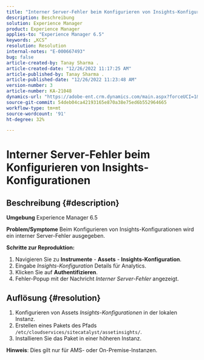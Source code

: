 ```yaml
---
title: "Interner Server-Fehler beim Konfigurieren von Insights-Konfigurationen"
description: Beschreibung
solution: Experience Manager
product: Experience Manager
applies-to: "Experience Manager 6.5"
keywords: „KCS“
resolution: Resolution
internal-notes: "E-000667493"
bug: false
article-created-by: Tanay Sharma .
article-created-date: "12/26/2022 11:17:25 AM"
article-published-by: Tanay Sharma .
article-published-date: "12/26/2022 11:23:48 AM"
version-number: 3
article-number: KA-21048
dynamics-url: "https://adobe-ent.crm.dynamics.com/main.aspx?forceUCI=1&pagetype=entityrecord&etn=knowledgearticle&id=fa82b0dd-0e85-ed11-81ac-6045bd006239"
source-git-commit: 54deb04ca42193165e870a38e75ed6b552964665
workflow-type: tm+mt
source-wordcount: '91'
ht-degree: 32%

---
```


# Interner Server-Fehler beim Konfigurieren von Insights-Konfigurationen

## Beschreibung {#description}

<b>Umgebung</b>
Experience Manager 6.5


<b>Problem/Symptome</b>
Beim Konfigurieren von Insights-Konfigurationen wird ein interner Server-Fehler ausgegeben.

<b>Schritte zur Reproduktion:</b>

1. Navigieren Sie zu <b>Instrumente</b> - <b>Assets</b> - <b>Insights-Konfiguration</b>.
2. Eingabe *Insights-Konfiguration* Details für Analytics.
3. Klicken Sie auf <b>Authentifizieren</b>.
4. Fehler-Popup mit der Nachricht *Interner Server-Fehler* angezeigt.



## Auflösung {#resolution}


1. Konfigurieren von Assets *Insights-Konfigurationen* in der lokalen Instanz.
2. Erstellen eines Pakets des Pfads `/etc/cloudservices/sitecatalyst/assetinsights/`.
3. Installieren Sie das Paket in einer höheren Instanz.


<b>Hinweis</b>: Dies gilt nur für AMS- oder On-Premise-Instanzen.
